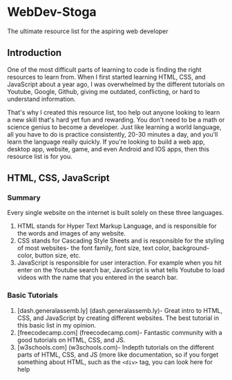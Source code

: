 # WebDev-Stoga
The ultimate resource list for the aspiring web developer

## Introduction
One of the most difficult parts of learning to code is finding the right resources to learn from. When I first started learning HTML, CSS, and JavaScript about a year ago, I was overwhelmed by the different tutorials on Youtube, Google, Github, giving me outdated, conflicting, or hard to understand information. 

That's why I created this resource list, too help out anyone looking to learn a new skill that's hard yet fun and rewarding. You don't need to be a math or science genius to become a developer. Just like learning a world language, all you have to do is practice consistently, 20-30 minutes a day, and you'll learn the language really quickly. If you're looking to build a web app, desktop app, website, game, and even Android and IOS apps, then this resource list is for you.

## HTML, CSS, JavaScript

### Summary
Every single website on the internet is built solely on these three languages.

1. HTML stands for Hyper Text Markup Language, and is responsible for the words and images of any website. 
2. CSS stands for  Cascading Style Sheets and is responsible for the styling of most websites- the font family, font size, text color, background-color, button size, etc. 
3. JavaScript is responsible for user interaction. For example when you hit enter on the Youtube search bar, JavaScript is what tells Youtube to load videos with the name that you entered in the search bar.

### Basic Tutorials
1. [dash.generalassemb.ly] (dash.generalassemb.ly)- Great intro to HTML, CSS, and JavaScript by creating different websites. The best tutorial in this basic list in my opinion.
2. [freecodecamp.com] (freecodecamp.com)- Fantastic community with a good tutorials on HTML, CSS, and JS. 
3. [w3schools.com] (w3schools.com)- Indepth tutorials on the different parts of HTML, CSS, and JS (more like documentation, so if you forget something about HTML, such as the `<div>` tag, you can look here for help

